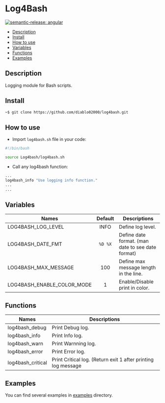 # Log4Bash

[![semantic-release: angular](https://img.shields.io/badge/semantic--release-angular-e10079?logo=semantic-release)](https://github.com/semantic-release/semantic-release)

<!-- START doctoc generated TOC please keep comment here to allow auto update -->
<!-- DON'T EDIT THIS SECTION, INSTEAD RE-RUN doctoc TO UPDATE -->

- [Description](#description)
- [Install](#install)
- [How to use](#how-to-use)
- [Variables](#variables)
- [Functions](#functions)
- [Examples](#examples)

<!-- END doctoc generated TOC please keep comment here to allow auto update -->

## Description

Logging module for Bash scripts.

## Install

```bash
~$ git clone https://github.com/diablo02000/log4bash.git
```

## How to use

- Import `log4bash.sh` file in your code:

```bash
#!/bin/bash

source Log4bash/log4bash.sh
```

- Call any log4bash function:

```bash
...
log4bash_info "Use logging info function."
...
...
```

## Variables

| Names  | Default  | Descriptions  |
|---|:-:|---|
| LOG4BASH_LOG_LEVEL | INFO | Define log level. |
| LOG4BASH_DATE_FMT | `%D %X` | Define date format. (man date to see date format) |
| LOG4BASH_MAX_MESSAGE | 100 | Define max message length in the line. |
| LOG4BASH_ENABLE_COLOR_MODE | 1 | Enable/Disable print in color. |

## Functions

| Names | Descriptions  |
|---|---|
| log4bash_debug | Print Debug log. |
| log4bash_info | Print Info log. |
| log4bash_warn | Print Warnning log. |
| log4bash_error | Print Error log. |
| log4bash_critical | Print Critical log. (Return exit 1 after printing log message |

## Examples

You can find several examples in [examples](examples) directory.
